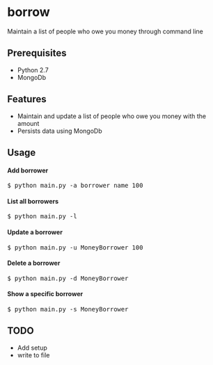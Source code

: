 # borrow
Maintain a list of people who owe you money through command line

## Prerequisites
* Python 2.7
* MongoDb

## Features
* Maintain and update a list of people who owe you money with the amount
* Persists data using MongoDb

## Usage
#### Add borrower
<pre>
$ python main.py -a borrower_name 100
</pre>
#### List all borrowers
<pre>
$ python main.py -l
</pre>
#### Update a borrower
<pre>
$ python main.py -u MoneyBorrower 100
</pre>

#### Delete a borrower
<pre>
$ python main.py -d MoneyBorrower
</pre>

#### Show a specific borrower
<pre>
$ python main.py -s MoneyBorrower
</pre>

## TODO
* Add setup
* write to file
